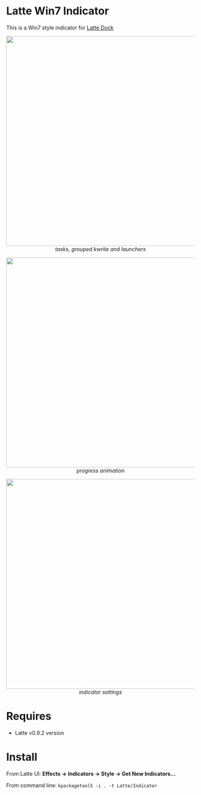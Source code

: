 # Latte Win7 Indicator
This is a Win7 style indicator for [Latte Dock](https://phabricator.kde.org/source/latte-dock/repository/master/)

<p align="center">
<img src="https://i.imgur.com/eVlece8.png" width="560" ><br/>
<i>tasks, grouped kwrite and launchers</i>
</p>

<p align="center">
<img src="https://i.imgur.com/VwwtgJ4.png" width="560" ><br/>
<i>progress animation</i>
</p>

<p align="center">
<img src="https://i.imgur.com/DUFZWGZ.png" width="560" ><br/>
<i>indicator settings</i>
</p>

# Requires

- Latte v0.9.2 version

# Install

From Latte UI: **Effects -> Indicators -> Style -> Get New Indicators...**

From command line: ``kpackagetool5 -i . -t Latte/Indicator``

